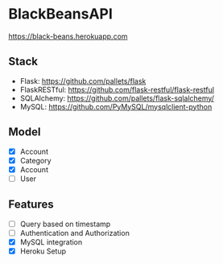 # BlackBeansAPI

https://black-beans.herokuapp.com

## Stack
- Flask: https://github.com/pallets/flask
- FlaskRESTful: https://github.com/flask-restful/flask-restful
- SQLAlchemy: https://github.com/pallets/flask-sqlalchemy/
- MySQL: https://github.com/PyMySQL/mysqlclient-python

## Model

- [x] Account
- [x] Category
- [x] Account
- [ ] User

## Features
- [ ] Query based on timestamp
- [ ] Authentication and Authorization
- [x] MySQL integration
- [x] Heroku Setup
